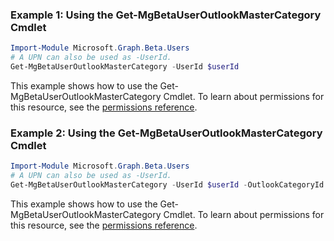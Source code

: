 ### Example 1: Using the Get-MgBetaUserOutlookMasterCategory Cmdlet
```powershell
Import-Module Microsoft.Graph.Beta.Users
# A UPN can also be used as -UserId.
Get-MgBetaUserOutlookMasterCategory -UserId $userId
```
This example shows how to use the Get-MgBetaUserOutlookMasterCategory Cmdlet.
To learn about permissions for this resource, see the [permissions reference](/graph/permissions-reference).
### Example 2: Using the Get-MgBetaUserOutlookMasterCategory Cmdlet
```powershell
Import-Module Microsoft.Graph.Beta.Users
# A UPN can also be used as -UserId.
Get-MgBetaUserOutlookMasterCategory -UserId $userId -OutlookCategoryId $outlookCategoryId
```
This example shows how to use the Get-MgBetaUserOutlookMasterCategory Cmdlet.
To learn about permissions for this resource, see the [permissions reference](/graph/permissions-reference).
